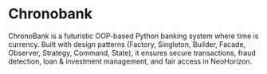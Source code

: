 # Chronobank
ChronoBank is a futuristic OOP-based Python banking system where time is currency. Built with design patterns (Factory, Singleton, Builder, Facade, Observer, Strategy, Command, State), it ensures secure transactions, fraud detection, loan &amp; investment management, and fair access in NeoHorizon.
